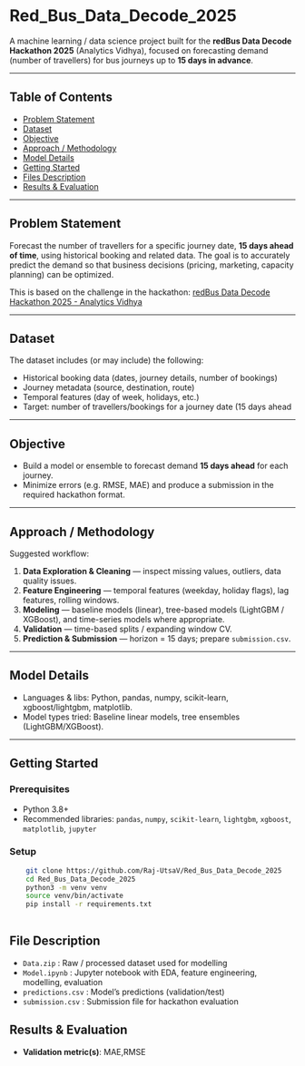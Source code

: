 # Red_Bus_Data_Decode_2025

A machine learning / data science project built for the **redBus Data Decode Hackathon 2025** (Analytics Vidhya), focused on forecasting demand (number of travellers) for bus journeys up to **15 days in advance**.

---

## Table of Contents

- [Problem Statement](#problem-statement)  
- [Dataset](#dataset)  
- [Objective](#objective)  
- [Approach / Methodology](#approach--methodology)  
- [Model Details](#model-details)  
- [Getting Started](#getting-started)  
- [Files Description](#files-description)  
- [Results & Evaluation](#results--evaluation)  
---

## Problem Statement

Forecast the number of travellers for a specific journey date, **15 days ahead of time**, using historical booking and related data. The goal is to accurately predict the demand so that business decisions (pricing, marketing, capacity planning) can be optimized.

This is based on the challenge in the hackathon: [redBus Data Decode Hackathon 2025 - Analytics Vidhya](https://www.analyticsvidhya.com/datahack/contest/redbus-data-decode-hackathon-2025/)

---

## Dataset

The dataset includes (or may include) the following:

- Historical booking data (dates, journey details, number of bookings)  
- Journey metadata (source, destination, route)  
- Temporal features (day of week, holidays, etc.)  
- Target: number of travellers/bookings for a journey date (15 days ahead

---

## Objective

- Build a model or ensemble to forecast demand **15 days ahead** for each journey.  
- Minimize errors (e.g. RMSE, MAE) and produce a submission in the required hackathon format.

---

## Approach / Methodology

Suggested workflow:

1. **Data Exploration & Cleaning** — inspect missing values, outliers, data quality issues.  
2. **Feature Engineering** — temporal features (weekday, holiday flags), lag features, rolling windows.  
3. **Modeling** — baseline models (linear), tree-based models (LightGBM / XGBoost), and time-series models where appropriate.  
4. **Validation** — time-based splits / expanding window CV.  
5. **Prediction & Submission** — horizon = 15 days; prepare `submission.csv`.

---

## Model Details

- Languages & libs: Python, pandas, numpy, scikit-learn, xgboost/lightgbm, matplotlib.  
- Model types tried: Baseline linear models, tree ensembles (LightGBM/XGBoost).  

---

## Getting Started

### Prerequisites

- Python 3.8+  
- Recommended libraries: `pandas`, `numpy`, `scikit-learn`, `lightgbm`, `xgboost`, `matplotlib`, `jupyter`

### Setup

```bash
    git clone https://github.com/Raj-UtsaV/Red_Bus_Data_Decode_2025
    cd Red_Bus_Data_Decode_2025
    python3 -m venv venv
    source venv/bin/activate   
    pip install -r requirements.txt 
    
```

## File Description
- `Data.zip` : Raw / processed dataset used for modelling
- `Model.ipynb` : Jupyter notebook with EDA, feature engineering, modelling, evaluation
- `predictions.csv` : Model’s predictions (validation/test)
- `submission.csv` : Submission file for hackathon evaluation

## Results & Evaluation
- **Validation metric(s)**: MAE,RMSE 
